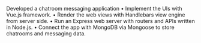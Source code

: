 Developed a chatroom messaging application
• Implement the UIs with Vue.js framework.
• Render the web views with Handlebars view engine from server side.
• Run an Express web server with routers and APIs written in Node.js.
• Connect the app with MongoDB via Mongoose to store chatrooms and messaging data.
